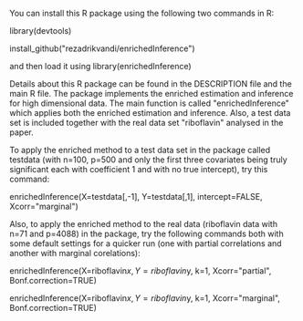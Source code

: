 You can install this R package using the following two commands in R:

library(devtools)

install_github("rezadrikvandi/enrichedInference")

and then load it using library(enrichedInference)

Details about this R package can be found in the DESCRIPTION file and the main R file. The package implements the enriched estimation and inference for high dimensional data. The main function is called "enrichedInference" which applies both the enriched estimation and inference. Also, a test data set is included together with the real data set "riboflavin" analysed in the paper.

To apply the enriched method to a test data set in the package called testdata (with n=100, p=500 and only the first three covariates being truly significant each with coefficient 1 and with no true intercept), try this command:

enrichedInference(X=testdata[,-1], Y=testdata[,1], intercept=FALSE, Xcorr="marginal")

Also, to apply the enriched method to the real data (riboflavin data with n=71 and p=4088) in the package, try the following commands both with some default settings for a quicker run (one with partial correlations and another with marginal corelations):

enrichedInference(X=riboflavin$x, Y=riboflavin$y, k=1, Xcorr="partial", Bonf.correction=TRUE)

enrichedInference(X=riboflavin$x, Y=riboflavin$y, k=1, Xcorr="marginal", Bonf.correction=TRUE)
